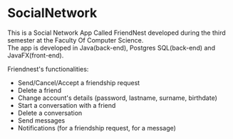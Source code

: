 # SocialNetwork

This is a Social Network App Called FriendNest developed during the third semester at the Faculty Of Computer Science.<br>
The app is developed in Java(back-end), Postgres SQL(back-end) and JavaFX(front-end).<br>

Friendnest's functionalities:
<ul>
  <li> Send/Cancel/Accept a friendship request </li>
  <li> Delete a friend </li>
  <li> Change account's details (password, lastname, surname, birthdate) </li>
  <li> Start a conversation with a friend </li>
  <li> Delete a conversation </li>
  <li> Send messages </li>
  <li> Notifications (for a friendship request, for a message) </li>
</ul>
